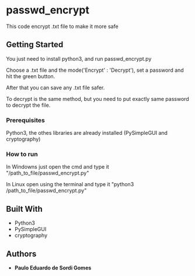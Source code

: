 # passwd_encrypt

This code encrypt .txt file to make it more safe

## Getting Started

You just need to install python3, and run passwd_encrypt.py

Choose a .txt file and the mode('Encrypt' : 'Decrypt'), set a password and hit the green button.

After that you can save any .txt file safer.

To decrypt is the same method, but you need to put exactly same password to decrypt the file.

### Prerequisites

Python3, the othes libraries are already installed (PySimpleGUI and cryptography)

### How to run

In Windowns just open the cmd and type it "/path_to_file/passwd_encrypt.py"

In Linux open using the terminal and type it "python3 /path_to_file/passwd_encrypt.py"

## Built With

* Python3 
* PySimpleGUI
* cryptography

## Authors

* **Paulo Eduardo de Sordi Gomes**
